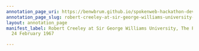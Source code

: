 ```yaml
---
annotation_page_uri: https://benwbrum.github.io/spokenweb-hackathon-development/annotations/robert-creeley-at-sir-george-williams-university-the-poetry-series-24-february-1967-canvas-1-audience.json
annotation_page_slug: robert-creeley-at-sir-george-williams-university-the-poetry-series-24-february-1967-canvas-1-audience
layout: annotation_page
manifest_label: Robert Creeley at Sir George Williams University, The Poetry Series,
  24 February 1967

---
```

